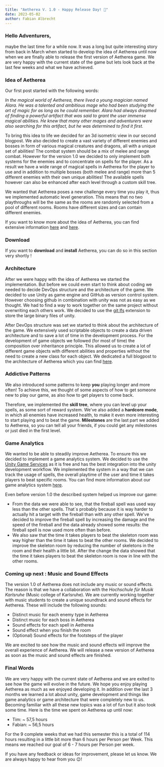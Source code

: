 ```yaml
---
title: "Aetherea V. 1.0 - Happy Release Day! 🎉"
date: 2023-05-02
author: Fabian Albrecht
---
```

### Hello Adventurers,

maybe the last time for a while now. It was a long but quite interesting story from back in March when started to develop the idea of Aetherea until now when we are finally able to release the first version of Aetherea game. We are very happy with the current state of the game but lets look back at the last few weeks and what we have achieved.

### Idea of Aetherea

Our first post started with the following words: 

*In the magical world of Aetherea, there lived a young magician named Alara. He was a talented and ambitious mage who had been studying the art of magic for as long as he could remember. Alara had always dreamed of finding a powerful artifact that was said to grant the user immense magical abilities. He knew that many other mages and adventurers were also searching for this artifact, but he was determined to find it first.*

To bring this idea to life we decided for an 3d isometric view in our second blogpost. We also decided to create a vast variety of different enemies and bosses in form of various magical creatures and dragons, all with a unique set of abilities! The combat system should be a mix of melee and range combat. However for the version 1.0 we decided to only implement both systems for the enemies and to concentrate on spells for the player. As a result we have a wide range of magical spells in Aetherea for the player to use and in addition to multiple bosses (both melee and range) more than 5 different enemies with their own unique abilities! The available spells however can also be enhanced after each level through a custom skill tree.

We wanted that Aetherea poses a new challenge every time you play it, thus we implemented automatic level generation. This means that no two playthroughs will be the same as the rooms are randomly selected from a pool of different rooms. Rooms have different sizes and can contain different enemies. 

If you want to know more about the idea of Aetherea, you can find extensive information [here](https://aetherea.github.io/firstPost/) and [here](https://aetherea.github.io/secondPost/).

### Download

If you want to **download** and **install** Aetherea, you can do so in this section very shortly !

### Architecture

After we were happy with the idea of Aetherea we started the implementation. But before we could even start to think about coding we needed to decide DevOps structure and the architecture of the game. We decided to use Unity as game engine and GitHub as version control system. However choosing github in combination with unity was not as easy as we thought. We had to find a way to work together on the same project without overwriting each others work. We decided to use the [git lfs](https://git-lfs.github.com/) extension to store the large binary files of unity.

After DevOps structure was set we started to think about the architecture of the game. We extensively used scriptable objects to create a data driven architecture and to save a lot of time in the development process. For the development of game objects we followed (for most of time) the composition over inheritance principle. This allowed us to create a lot of different game objects with different abilities and properties without the need to create a new class for each object. We dedicated a full blogpost to the architecture of Aetherea which you can find [here](https://aetherea.github.io/architecture/).

### Addictive Patterns

We also introduced some patterns to keep **you** playing longer and more often! To achieve this, we thought of some aspects of how to get someone new to play our game, as also how to get players to come back.

Therefore, we implemented the **skill tree**, where you can level up your spells, as some sort of reward system. We've also added a **hardcore mode**, in which all enemies have increased health, to make it even more interesting to start playing and to beat the game. **Milestones** are the last part we added to Aetherea, so you can tell all your friends, if you could get any milestones or just died in the first level.

### Game Analytics

We wanted to be able to steadily improve Aetherea. To ensure this we decided to implement a game analytics system. We decided to use the [Unity Game Services](https://unity.com/solutions/gaming-services) as it is free and has the best integration into the unity development workflow. We implemented the system in a way that we can track the usage of spells, the overall playtime of the user and time it takes players to beat specific rooms. You can find more information about our game analytics system [here](https://aetherea.github.io/gameAnalytics/).

Even before version 1.0 the described system helped us improve our game:
* From the data we were able to see, that the fireball spell was used way less than the other spells. That´s probably because it is way harder to actually hit a target with the fireball than with any other spell. We've decided to improve the fireball spell by increasing the damage and the speed of the fireball and the data already showed some results: the fireball spell is now used more often than before.
* We also saw that the time it takes players to beat the skeleton room was way higher than the time it takes to beat the other rooms. We decided to improve the skeleton room by reducing the number of skeletons in the room and their health a little bit. After the change the data showed that the time it takes players to beat the skeleton room is now in line with the other rooms.

### Coming up next : Music and Sound Effects

The version 1.0 of Aetherea does not include any music or sound effects. The reason is that we have a collaboration with the *Hochschule für Musik Karlsruhe* (Music college of Karlsruhe). We are currently working together with music students to create a unique soundtrack and sound effects for Aetherea. These will include the following sounds:
* Distinct music for each enemy type in Aetherea
* Distinct music for each boss in Aetherea
* Sound effects for each spell in Aetherea
* Sound effect when you finish the room
* (Optional) Sound effects for the footsteps of the player

We are excited to see how the music and sound effects will improve the overall experience of Aetherea. We will release a new version of Aetherea as soon as the music and sound effects are finished.

### Final Words

We are very happy with the current state of Aetherea and we are exited to see how the game will evolve in the future. We hope you enjoy playing Aetherea as much as we enjoyed developing it. In addition over the last 3 months we learned a lot about unity, game development and things like game analytics or game architecture that were completely new to us. Becoming familiar with all these new topics was a lot of fun but it also took some time. Here is the time we spent on Aetherea up until now:

- Tim: ~ 57,5 hours 
- Fabian: ~ 56,5 hours

For the 9 complete weeks that we had this semester this is a total of 114 hours resulting in a little bit more than 6 hours per Person per Week. This means we reached our goal of 6 - 7 hours per Person per week.

If you have any feedback or ideas for improvement, please let us know. We are always happy to hear from you 😉!

